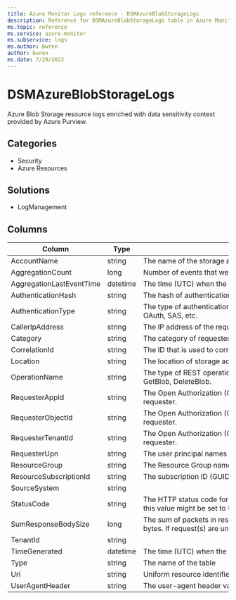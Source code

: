 ```yaml
---
title: Azure Monitor Logs reference - DSMAzureBlobStorageLogs
description: Reference for DSMAzureBlobStorageLogs table in Azure Monitor Logs.
ms.topic: reference
ms.service: azure-monitor
ms.subservice: logs
ms.author: bwren
author: bwren
ms.date: 7/29/2022
---
```


# DSMAzureBlobStorageLogs

 Azure Blob Storage resource logs enriched with data sensitivity context provided by Azure Purview.

## Categories

- Security
- Azure Resources
## Solutions

- LogManagement




## Columns

| Column | Type | Description |
| --- | --- | --- |
| AccountName | string | The name of the storage account. |
| AggregationCount | long | Number of events that were aggregated into a single entry. |
| AggregationLastEventTime | datetime | The time (UTC) when the last request was received by storage. |
| AuthenticationHash | string | The hash of authentication token. |
| AuthenticationType | string | The type of authentication that was used to make the request. E.g. OAuth, SAS, etc. |
| CallerIpAddress | string | The IP address of the requester. |
| Category | string | The category of requested operation. |
| CorrelationId | string | The ID that is used to correlate resource logs with data sensitivity logs. |
| Location | string | The location of storage account. |
| OperationName | string | The type of REST operation that was performed. For example: GetBlob, DeleteBlob. |
| RequesterAppId | string | The Open Authorization (OAuth) application ID that is used as the requester. |
| RequesterObjectId | string | The Open Authorization (OAuth) object ID that is used as the requester. |
| RequesterTenantId | string | The Open Authorization (OAuth) tenant ID that is used as the requester. |
| RequesterUpn | string | The user principal names (UPN) of requestor. |
| ResourceGroup | string | The Resource Group name of the storage account that was accessed. |
| ResourceSubscriptionId | string | The subscription ID (GUID) of the storage account being accessed. |
| SourceSystem | string |  |
| StatusCode | string | The HTTP status code for the request. If the request is interrupted, this value might be set to Unknown. |
| SumResponseBodySize | long | The sum of packets in responses written by the storage service, in bytes. If request(s) are unsuccessful, this value may be empty. |
| TenantId | string |  |
| TimeGenerated | datetime | The time (UTC) when the first request was received by storage. |
| Type | string | The name of the table |
| Uri | string | Uniform resource identifier that is requested. |
| UserAgentHeader | string | The user-agent header value. |
